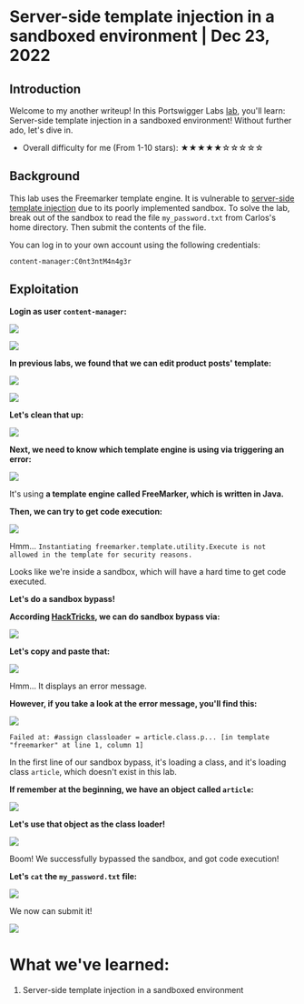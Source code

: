 # Server-side template injection in a sandboxed environment | Dec 23, 2022

## Introduction

Welcome to my another writeup! In this Portswigger Labs [lab](https://portswigger.net/web-security/server-side-template-injection/exploiting/lab-server-side-template-injection-in-a-sandboxed-environment), you'll learn: Server-side template injection in a sandboxed environment! Without further ado, let's dive in.

- Overall difficulty for me (From 1-10 stars): ★★★★★☆☆☆☆☆

## Background

This lab uses the Freemarker template engine. It is vulnerable to [server-side template injection](https://portswigger.net/web-security/server-side-template-injection) due to its poorly implemented sandbox. To solve the lab, break out of the sandbox to read the file `my_password.txt` from Carlos's home directory. Then submit the contents of the file.

You can log in to your own account using the following credentials:

`content-manager:C0nt3ntM4n4g3r`

## Exploitation

**Login as user `content-manager`:**

![](https://raw.githubusercontent.com/siunam321/CTF-Writeups/main/Portswigger-Labs/Server-Side-Template-Injection/SSTI-6/images/Pasted%20image%2020221223051157.png)

![](https://raw.githubusercontent.com/siunam321/CTF-Writeups/main/Portswigger-Labs/Server-Side-Template-Injection/SSTI-6/images/Pasted%20image%2020221223051205.png)

**In previous labs, we found that we can edit product posts' template:**

![](https://raw.githubusercontent.com/siunam321/CTF-Writeups/main/Portswigger-Labs/Server-Side-Template-Injection/SSTI-6/images/Pasted%20image%2020221223051237.png)

![](https://raw.githubusercontent.com/siunam321/CTF-Writeups/main/Portswigger-Labs/Server-Side-Template-Injection/SSTI-6/images/Pasted%20image%2020221223051243.png)

**Let's clean that up:**

![](https://raw.githubusercontent.com/siunam321/CTF-Writeups/main/Portswigger-Labs/Server-Side-Template-Injection/SSTI-6/images/Pasted%20image%2020221223051431.png)

**Next, we need to know which template engine is using via triggering an error:**

![](https://raw.githubusercontent.com/siunam321/CTF-Writeups/main/Portswigger-Labs/Server-Side-Template-Injection/SSTI-6/images/Pasted%20image%2020221223051508.png)

It's using **a template engine called FreeMarker, which is written in Java.**

**Then, we can try to get code execution:**

![](https://raw.githubusercontent.com/siunam321/CTF-Writeups/main/Portswigger-Labs/Server-Side-Template-Injection/SSTI-6/images/Pasted%20image%2020221223051720.png)

Hmm... `Instantiating freemarker.template.utility.Execute is not allowed in the template for security reasons.`

Looks like we're inside a sandbox, which will have a hard time to get code executed.

**Let's do a sandbox bypass!**

**According [HackTricks](https://book.hacktricks.xyz/pentesting-web/ssti-server-side-template-injection#freemarker-java), we can do sandbox bypass via:**

![](https://raw.githubusercontent.com/siunam321/CTF-Writeups/main/Portswigger-Labs/Server-Side-Template-Injection/SSTI-6/images/Pasted%20image%2020221223054650.png)

**Let's copy and paste that:**

![](https://raw.githubusercontent.com/siunam321/CTF-Writeups/main/Portswigger-Labs/Server-Side-Template-Injection/SSTI-6/images/Pasted%20image%2020221223054718.png)

Hmm... It displays an error message.

**However, if you take a look at the error message, you'll find this:**

![](https://raw.githubusercontent.com/siunam321/CTF-Writeups/main/Portswigger-Labs/Server-Side-Template-Injection/SSTI-6/images/Pasted%20image%2020221223054808.png)

`Failed at: #assign classloader = article.class.p... [in template "freemarker" at line 1, column 1]`

In the first line of our sandbox bypass, it's loading a class, and it's loading class `article`, which doesn't exist in this lab.

**If remember at the beginning, we have an object called `article`:**

![](https://raw.githubusercontent.com/siunam321/CTF-Writeups/main/Portswigger-Labs/Server-Side-Template-Injection/SSTI-6/images/Pasted%20image%2020221223054956.png)

**Let's use that object as the class loader!**

![](https://raw.githubusercontent.com/siunam321/CTF-Writeups/main/Portswigger-Labs/Server-Side-Template-Injection/SSTI-6/images/Pasted%20image%2020221223055023.png)

Boom! We successfully bypassed the sandbox, and got code execution!

**Let's `cat` the `my_password.txt` file:**

![](https://raw.githubusercontent.com/siunam321/CTF-Writeups/main/Portswigger-Labs/Server-Side-Template-Injection/SSTI-6/images/Pasted%20image%2020221223055120.png)

We now can submit it!

![](https://raw.githubusercontent.com/siunam321/CTF-Writeups/main/Portswigger-Labs/Server-Side-Template-Injection/SSTI-6/images/Pasted%20image%2020221223055136.png)

# What we've learned:

1. Server-side template injection in a sandboxed environment